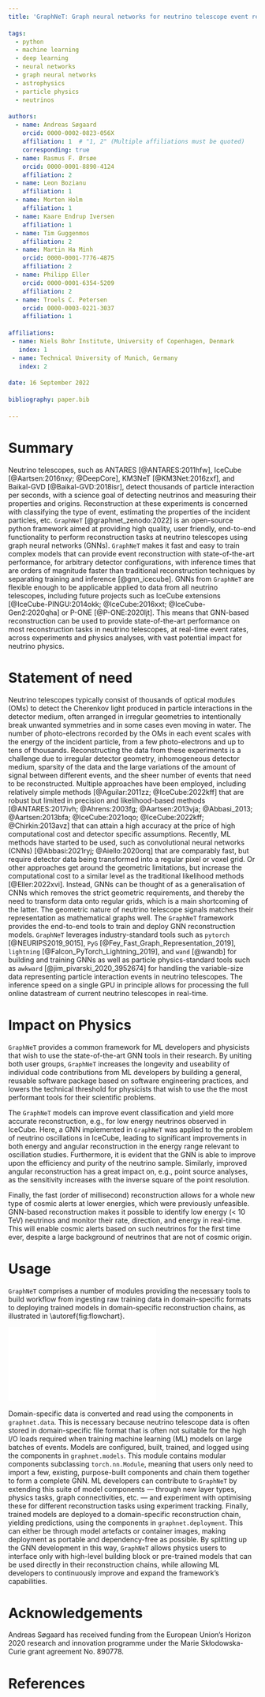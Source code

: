 ```yaml
---
title: 'GraphNeT: Graph neural networks for neutrino telescope event reconstruction'

tags:
  - python
  - machine learning
  - deep learning
  - neural networks
  - graph neural networks
  - astrophysics
  - particle physics
  - neutrinos

authors:
  - name: Andreas Søgaard
    orcid: 0000-0002-0823-056X
    affiliation: 1  # "1, 2" (Multiple affiliations must be quoted)
    corresponding: true
  - name: Rasmus F. Ørsøe
    orcid: 0000-0001-8890-4124
    affiliation: 2
  - name: Leon Bozianu
    affiliation: 1
  - name: Morten Holm
    affiliation: 1
  - name: Kaare Endrup Iversen
    affiliation: 1
  - name: Tim Guggenmos
    affiliation: 2
  - name: Martin Ha Minh
    orcid: 0000-0001-7776-4875
    affiliation: 2
  - name: Philipp Eller
    orcid: 0000-0001-6354-5209
    affiliation: 2
  - name: Troels C. Petersen
    orcid: 0000-0003-0221-3037
    affiliation: 1

affiliations:
 - name: Niels Bohr Institute, University of Copenhagen, Denmark
   index: 1
 - name: Technical University of Munich, Germany
   index: 2

date: 16 September 2022

bibliography: paper.bib

---
```


# Summary

Neutrino telescopes, such as ANTARES [@ANTARES:2011hfw], IceCube [@Aartsen:2016nxy; @DeepCore], KM3NeT [@KM3Net:2016zxf], and Baikal-GVD [@Baikal-GVD:2018isr], detect thousands of particle interaction per seconds, with a science goal of detecting neutrinos and measuring their properties and origins. Reconstruction at these experiments is concerned with classifying the type of event, estimating the properties of the incident particles, etc.
`GraphNeT` [@graphnet_zenodo:2022] is an open-source python framework aimed at providing high quality, user friendly, end-to-end functionality to perform reconstruction tasks at neutrino telescopes using graph neural networks (GNNs). `GraphNeT` makes it fast and easy to train complex models that can provide event reconstruction with state-of-the-art performance, for arbitrary detector configurations, with inference times that are orders of magnitude faster than traditional reconstruction techniques by separating training and inference [@gnn_icecube].
GNNs from `GraphNeT` are flexible enough to be applicable applied to data from all neutrino telescopes, including future projects such as IceCube extensions [@IceCube-PINGU:2014okk; @IceCube:2016xxt; @IceCube-Gen2:2020qha] or P-ONE [@P-ONE:2020ljt]. This means that GNN-based reconstruction can be used to provide state-of-the-art performance on most reconstruction tasks in neutrino telescopes, at real-time event rates, across experiments and physics analyses, with vast potential impact for neutrino physics.


# Statement of need

Neutrino telescopes typically consist of thousands of optical modules (OMs) to detect the Cherenkov light produced in particle interactions in the detector medium, often arranged in irregular geometries to intentionally break unwanted symmetries and in some cases even moving in water. The number of photo-electrons recorded by the OMs in each event scales with the energy of the incident particle, from a few photo-electrons and up to tens of thousands.
Reconstructing the data from these experiments is a challenge due to irregular detector geometry, inhomogeneous detector medium, sparsity of the data and the large variations of the amount of signal between different events, and the sheer number of events that need to be reconstructed.
Multiple approaches have been employed, including relatively simple methods [@Aguilar:2011zz; @IceCube:2022kff] that are robust but limited in precision and likelihood-based methods [@ANTARES:2017ivh; @Ahrens:2003fg; @Aartsen:2013vja; @Abbasi_2013; @Aartsen:2013bfa; @IceCube:2021oqo; @IceCube:2022kff; @Chirkin:2013avz] that can attain a high accuracy at the price of high computational cost and detector specific assumptions.
Recently, ML methods have started to be used, such as convolutional neural networks (CNNs) [@Abbasi:2021ryj; @Aiello:2020orq] that are comparably fast, but require detector data being transformed into a regular pixel or voxel grid. Or other approaches get around the geometric limitations, but increase the computational cost to a similar level as the traditional likelihood methods [@Eller:2022xvi].
Instead, GNNs can be thought of as a generalisation of CNNs which removes the strict geometric requirements, and thereby the need to transform data onto regular grids, which is a main shortcoming of the latter. The geometric nature of neutrino telescope signals matches their representation as mathematical graphs well. 
The `GraphNeT` framework provides the end-to-end tools to train and deploy GNN reconstruction models. `GraphNeT` leverages industry-standard tools such as `pytorch` [@NEURIPS2019_9015], `PyG` [@Fey_Fast_Graph_Representation_2019], `lightning` [@Falcon_PyTorch_Lightning_2019], and `wand` [@wandb] for building and training GNNs as well as particle physics-standard tools such as `awkward` [@jim_pivarski_2020_3952674] for handling the variable-size data representing particle interaction events in neutrino telescopes. The inference speed on a single GPU in principle allows for processing the full online datastream of current neutrino telescopes in real-time.


# Impact on Physics

`GraphNeT` provides a common framework for ML developers and physicists that wish to use the state-of-the-art GNN tools in their research. By uniting both user groups, `GraphNeT` increases the longevity and useability of individual code contributions from ML developers by building a general, reusable software package based on software engineering practices, and lowers the technical threshold for physicists that wish to use the the most performant tools for their scientific problems. 

The `GraphNeT` models can improve event classification and yield more accurate reconstruction, e.g., for low energy neutrinos observed in IceCube. Here, a GNN implemented in `GraphNeT` was applied to the problem of neutrino oscillations in IceCube, leading to significant improvements in both energy and angular reconstruction in the energy range relevant to oscillation studies. Furthermore, it is evident that the GNN is able to improve upon the efficiency and purity of the neutrino sample.
Similarly, improved angular reconstruction has a great impact on, e.g., point source analyses, as the sensitivity increases with the inverse square of the point resolution.

Finally, the fast (order of millisecond) reconstruction allows for a whole new type of cosmic alerts at lower energies, which were previously unfeasible. GNN-based reconstruction makes it possible to identify low energy (< 10 TeV) neutrinos and monitor their rate, direction, and energy in real-time. This will enable cosmic alerts based on such neutrinos for the first time ever, despite a large background of neutrinos that are not of cosmic origin.  


# Usage

`GraphNeT` comprises a number of modules providing the necessary tools to build workflow from ingesting raw training data in domain-specific formats to deploying trained models in domain-specific reconstruction chains, as illustrated in \autoref{fig:flowchart}.

![High-level overview of a typical workflow using `GraphNeT`.\label{fig:flowchart}](flowchart.pdf)

Domain-specific data is converted and read using the components in `graphnet.data`. This is necessary because neutrino telescope data is often stored in domain-specific file format that is often not suitable for the high I/O loads required when training machine learning (ML) models on large batches of events.
Models are configured, built, trained, and logged using the components in `graphnet.models`. This module contains modular components subclassing `torch.nn.Module`, meaning that users only need to import a few, existing, purpose-built components and chain them together to form a complete GNN. ML developers can contribute to `GraphNeT` by extending this suite of model components — through new layer types, physics tasks, graph connectivities, etc. — and experiment with optimising these for different reconstruction tasks using experiment tracking.
Finally, trained models are deployed to a domain-specific reconstruction chain, yielding predictions, using the components in `graphnet.deployment`. This can either be through model artefacts or container images, making deployment as portable and dependency-free as possible.
By splitting up the GNN development in this way, `GraphNeT` allows physics users to interface only with high-level building block or pre-trained models that can be used directly in their reconstruction chains, while allowing ML developers to continuously improve and expand the framework’s capabilities.


# Acknowledgements

Andreas Søgaard has received funding from the European Union’s Horizon 2020 research and innovation programme under the Marie Skłodowska-Curie grant agreement No. 890778.


# References
